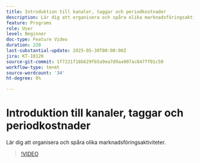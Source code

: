 ```yaml
---
title: Introduktion till kanaler, taggar och periodkostnader
description: Lär dig att organisera och spåra olika marknadsföringsaktiviteter.
feature: Programs
role: User
level: Beginner
doc-type: Feature Video
duration: 220
last-substantial-update: 2025-05-30T00:00:00Z
jira: KT-18120
source-git-commit: 1f7221f18b629fb5a9ea7d9aa907ac847ff01c50
workflow-type: tm+mt
source-wordcount: '34'
ht-degree: 0%

---
```



# Introduktion till kanaler, taggar och periodkostnader

Lär dig att organisera och spåra olika marknadsföringsaktiviteter.

>[!VIDEO](https://video.tv.adobe.com/v/3458516/?learn=on&enablevpops)
